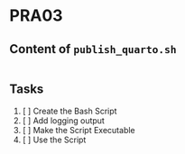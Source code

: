 # PRA03

##


## Content of `publish_quarto.sh`
```{.sh filename="publish_quarto.sh"}

```

## Tasks

1. [ ] Create the Bash Script
2. [ ] Add logging output
3. [ ] Make the Script Executable
4. [ ] Use the Script

